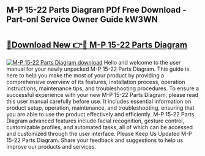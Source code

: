 ## M-P 15-22 Parts Diagram PDf Free Download - Part-onI Service Owner Guide kW3WN

# <h2><a href="http://dfhbuz.blite.top/?on=M-P+15-22+Parts+Diagram">🔗Download New 👉🔴 M-P 15-22 Parts Diagram</a></h2>

[![M-P 15-22 Parts Diagram download](https://i.imgur.com/lujVjoI.png)](http://dfhbuz.blite.top/?on=M-P+15-22+Parts+Diagram)
Hello and welcome to the user manual for your newly unpacked M-P 15-22 Parts Diagram. This guide is here to help you make the most of your product by providing a comprehensive overview of its features, installation process, operation instructions, maintenance tips, and troubleshooting procedures. To ensure a successful experience with your new M-P 15-22 Parts Diagram, please read this user manual carefully before use. It includes essential information on product setup, operation, maintenance, and troubleshooting, ensuring that you are able to use the product effectively and efficiently. M-P 15-22 Parts Diagram advanced features include facial recognition, gesture control, customizable profiles, and automated tasks, all of which can be accessed and customized through the user interface. Please Keep Us Updated M-P 15-22 Parts Diagram. Share your feedback and suggestions to help us improve our products and services.
